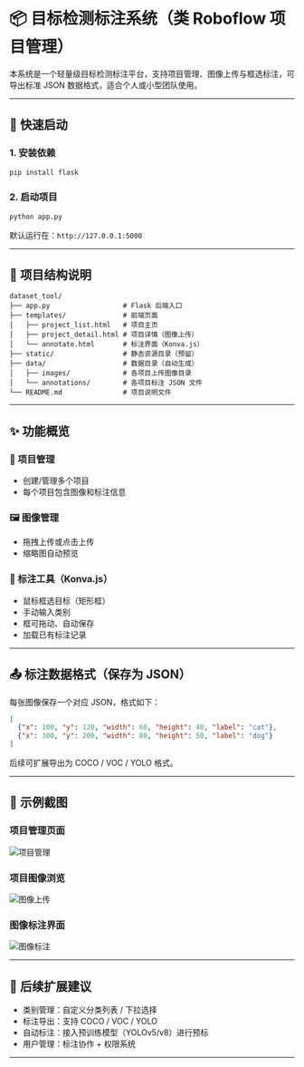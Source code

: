 # 📦 目标检测标注系统（类 Roboflow 项目管理）

本系统是一个轻量级目标检测标注平台，支持项目管理、图像上传与框选标注，可导出标准 JSON 数据格式，适合个人或小型团队使用。

---

## 🚀 快速启动

### 1. 安装依赖
```bash
pip install flask
```

### 2. 启动项目
```bash
python app.py
```

默认运行在：`http://127.0.0.1:5000`

---

## 🧱 项目结构说明
```
dataset_tool/
├── app.py                  # Flask 后端入口
├── templates/              # 前端页面
│   ├── project_list.html   # 项目主页
│   ├── project_detail.html # 项目详情（图像上传）
│   └── annotate.html       # 标注界面（Konva.js）
├── static/                 # 静态资源目录（预留）
├── data/                   # 数据目录（自动生成）
│   ├── images/             # 各项目上传图像目录
│   └── annotations/        # 各项目标注 JSON 文件
└── README.md               # 项目说明文件
```

---

## ✨ 功能概览

### 📁 项目管理
- 创建/管理多个项目
- 每个项目包含图像和标注信息

### 🖼️ 图像管理
- 拖拽上传或点击上传
- 缩略图自动预览

### 🎯 标注工具（Konva.js）
- 鼠标框选目标（矩形框）
- 手动输入类别
- 框可拖动、自动保存
- 加载已有标注记录

---

## 📤 标注数据格式（保存为 JSON）
每张图像保存一个对应 JSON，格式如下：
```json
[
  {"x": 100, "y": 120, "width": 60, "height": 40, "label": "cat"},
  {"x": 300, "y": 200, "width": 80, "height": 50, "label": "dog"}
]
```

后续可扩展导出为 COCO / VOC / YOLO 格式。

---

## 📸 示例截图

### 项目管理页面
![项目管理](https://via.placeholder.com/600x180?text=项目管理列表)

### 项目图像浏览
![图像上传](https://via.placeholder.com/600x180?text=图像上传与浏览)

### 图像标注界面
![图像标注](https://via.placeholder.com/600x180?text=标注界面-Konva绘制)

---

## 📌 后续扩展建议
- 类别管理：自定义分类列表 / 下拉选择
- 标注导出：支持 COCO / VOC / YOLO
- 自动标注：接入预训练模型（YOLOv5/v8）进行预标
- 用户管理：标注协作 + 权限系统

---
